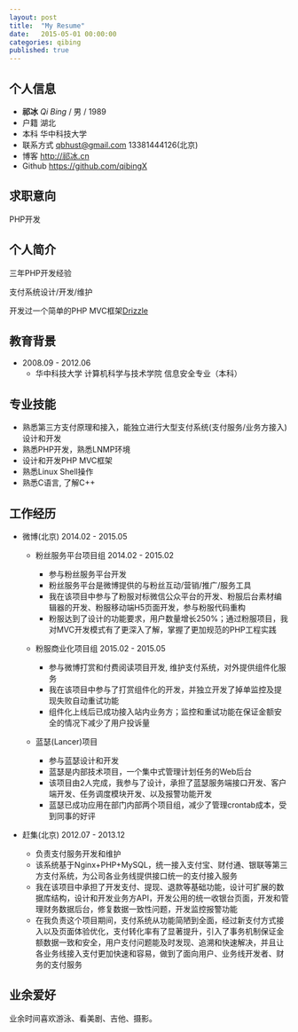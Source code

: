 ```yaml
---
layout: post
title:  "My Resume"
date:   2015-05-01 00:00:00
categories: qibing
published: true
---
```


## 个人信息

- **祁冰** *Qi Bing* / 男 / 1989
- 户籍 湖北
- 本科 华中科技大学
- 联系方式 <qbhust@gmail.com> 13381444126(北京) 
- 博客 <http://祁冰.cn>
- Github <https://github.com/qibingX>

## 求职意向

PHP开发

## 个人简介

三年PHP开发经验

支付系统设计/开发/维护

开发过一个简单的PHP MVC框架[Drizzle](https://github.com/qibingX/drizzle)

## 教育背景

- 2008.09 - 2012.06
  - 华中科技大学 计算机科学与技术学院 信息安全专业（本科）

## 专业技能

- 熟悉第三方支付原理和接入，能独立进行大型支付系统(支付服务/业务方接入)设计和开发
- 熟悉PHP开发，熟悉LNMP环境
- 设计和开发PHP MVC框架
- 熟悉Linux Shell操作
- 熟悉C语言, 了解C++

## 工作经历

- 微博(北京) 2014.02 - 2015.05
  - 粉丝服务平台项目组 2014.02 - 2015.02
    - 参与粉丝服务平台开发
    - 粉丝服务平台是微博提供的与粉丝互动/营销/推广/服务工具
    - 我在该项目中参与了粉服对标微信公众平台的开发、粉服后台素材编辑器的开发、粉服移动端H5页面开发，参与粉服代码重构
    - 粉服达到了设计的功能要求，用户数量增长250%；通过粉服项目，我对MVC开发模式有了更深入了解，掌握了更加规范的PHP工程实践

  - 粉服商业化项目组 2015.02 - 2015.05
    - 参与微博打赏和付费阅读项目开发, 维护支付系统，对外提供组件化服务
    - 我在该项目中参与了打赏组件化的开发，并独立开发了掉单监控及提现失败自动重试功能
    - 组件化上线后已成功接入站内业务方；监控和重试功能在保证金额安全的情况下减少了用户投诉量

  - 蓝瑟(Lancer)项目
    - 参与蓝瑟设计和开发
    - 蓝瑟是内部技术项目，一个集中式管理计划任务的Web后台
    - 该项目由2人完成，我参与了设计，承担了蓝瑟服务端接口开发、客户端开发、任务调度模块开发、以及报警功能开发
    - 蓝瑟已成功应用在部门内部两个项目组，减少了管理crontab成本，受到同事的好评

- 赶集(北京) 2012.07 - 2013.12
  - 负责支付服务开发和维护
  - 该系统基于Nginx+PHP+MySQL，统一接入支付宝、财付通、银联等第三方支付系统，为公司各业务线提供接口统一的支付接入服务
  - 我在该项目中承担了开发支付、提现、退款等基础功能，设计可扩展的数据库结构，设计和开发业务方API，开发公用的统一收银台页面，开发和管理财务数据后台，修复数据一致性问题，开发监控报警功能
  - 在我负责这个项目期间，支付系统从功能简陋到全面，经过新支付方式接入以及页面体验优化，支付转化率有了显著提升，引入了事务机制保证金额数据一致和安全，用户支付问题能及时发现、追溯和快速解决，并且让各业务线接入支付更加快速和容易，做到了面向用户、业务线开发者、财务的支付服务

## 业余爱好

业余时间喜欢游泳、看美剧、吉他、摄影。

